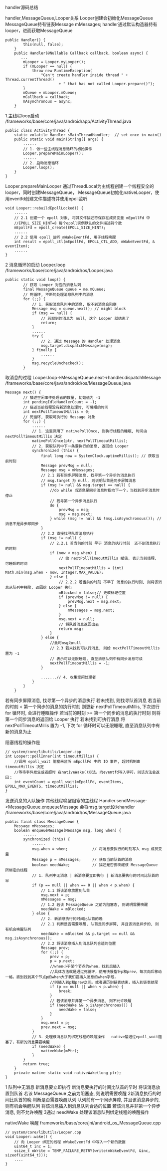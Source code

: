 handler源码总结

handler,MessageQueue,Looper关系
Looper创建会初始化MessageQueue   MessageQueue持有链表Message mMessages;
handler通过默认构造器持有looper，进而获取MessageQueue
```
public Handler() {
        this(null, false);
    }
    public Handler(@Nullable Callback callback, boolean async) {
       ...
        mLooper = Looper.myLooper();
        if (mLooper == null) {
            throw new RuntimeException(
                "Can't create handler inside thread " + Thread.currentThread()
                        + " that has not called Looper.prepare()");
        }
        mQueue = mLooper.mQueue;
        mCallback = callback;
        mAsynchronous = async;
    }
```

1.主线程loop启动   
/frameworks/base/core/java/android/app/ActivityThread.java
```
public class ActivityThread {
    static volatile Handler sMainThreadHandler;  // set once in main()
    public static void main(String[] args) {
        ......
        // 1. 做一些主线程消息循环的初始操作
        Looper.prepareMainLooper();       
        ......       
        // 2. 启动消息循环
        Looper.loop();
    }
}
```
Looper.prepareMainLooper  通过ThreadLocal<Looper>为主线程创建一个线程安全的looper，同时创建MessageQueue，
MessageQueue初始化nativeLooper，使用eventfd创建文件描述符并使用epoll监听
```
void Looper::rebuildEpollLocked() {
    ......
    // 2.1 创建一个 epoll 对象, 将其文件描述符保存在成员变量 mEpollFd 中 
    //EPOLL_SIZE_HINT=8 每个epoll实例默认的文件描述符个数
    mEpollFd = epoll_create(EPOLL_SIZE_HINT);
    ......
    // 2.2 使用 epoll 监听 mWakeEventFd, 用于线程唤醒
    int result = epoll_ctl(mEpollFd, EPOLL_CTL_ADD, mWakeEventFd, & eventItem);
    ......
}
```
2 消息循环的启动  Looper.loop
/frameworks/base/core/java/android/os/Looper.java
```
public static void loop() {
        // 获取 Looper 对应的消息队列
        final MessageQueue queue = me.mQueue;
        // 死循环, 不断的处理消息队列中的消息
        for (;;) {
            // 1. 获取消息队列中的消息, 取不到消息会阻塞
            Message msg = queue.next(); // might block
            if (msg == null) { 
                // 若取到的消息为 null, 这个 Looper 就结束了
                return;
            }
            ......
            try {
                // 2. 通过 Message 的 Handler 处理消息
                msg.target.dispatchMessage(msg);
            } finally {
                ......
            }
            msg.recycleUnchecked();
        }
```

取消息的过程
Looper.loop->MessageQueue.next->handler.dispatchMessage
/frameworks/base/core/java/android/os/MessageQueue.java
```
Message next() {
        // 描述空闲事件处理者的数量, 初始值为 -1 
        int pendingIdleHandlerCount = -1; 
        // 描述当前线程没有新消息处理时, 可睡眠的时间
        int nextPollTimeoutMillis = 0;
        // 死循环, 获取可执行的 Message 对象
        for (;;) {
            ......
            // 1. 这里调用了 nativePollOnce, 则执行线程的睡眠, 时间由 nextPollTimeoutMillis 决定
            nativePollOnce(ptr, nextPollTimeoutMillis);
            // 2. 获取队列中下一条要执行的消息, 返回给 Looper
            synchronized (this) {
                final long now = SystemClock.uptimeMillis(); // 获取当前时刻
                Message prevMsg = null;
                Message msg = mMessages;
                // 2.1 若有同步屏障消息, 找寻第一个异步的消息执行
                // msg.target 为 null, 则说明队首是同步屏障消息
                if (msg != null && msg.target == null) {
                    //do while 当消息是同步消息时指向下一个，当找到异步消息时停止  
                    // 找寻第一个异步消息执行
                    do {
                        prevMsg = msg;
                        msg = msg.next;
                    } while (msg != null && !msg.isAsynchronous()); //消息不是异步即同步
                }
                // 2.2 直接找寻队首消息执行
                if (msg != null) {
                    // 2.2.1 若当前的时刻 早于 消息的执行时刻  还不到消息执行的时刻
                    if (now < msg.when) {
                        // 给 nextPollTimeoutMillis 赋值, 表示当前线程, 可睡眠的时间
                        nextPollTimeoutMillis = (int) Math.min(msg.when - now, Integer.MAX_VALUE);
                    } else {
                        // 2.2.2 若当前的时刻 不早于 消息的执行时刻, 则将该消息从队列中移除, 返回给 Looper 执行
                        mBlocked = false;// 更改标记位置
                        if (prevMsg != null) {
                            prevMsg.next = msg.next;
                        } else {
                            mMessages = msg.next;
                        }
                        msg.next = null;
                        // 将队首消息返回出去
                        return msg;
                    }
                } else {
                    //此时msg为null
                    // 2.3 若未找到可执行消息, 则给 nextPollTimeoutMillis 置为 -1
                    // 表示可以无限睡眠, 直至消息队列中有同步消息可读
                    nextPollTimeoutMillis = -1;
                }
                
                .......// 4. 收集空闲处理者
            }
        }
    }
```
若有同步屏障消息, 找寻第一个异步的消息执行
若未找到, 则找寻队首消息
   若当前的时刻 < 第一个同步的消息的执行时刻
       则更新 nextPollTimeoutMillis, 下次进行 for 循环时, 会进行睡眠操作
   若当前的时刻 >= 第一个同步的消息的执行时刻
      则将第一个同步消息的返回给 Looper 执行
若未找到可执行消息
   将 nextPollTimeoutMillis 置为 -1, 下次 for 循环时可以无限睡眠, 直至消息队列中有新的消息为止

阻塞线程的操作是
```
// system/core/libutils/Looper.cpp
int Looper::pollInner(int timeoutMillis) {
    //调用 epoll_wait 阻塞来监听 mEpollFd 中的 IO 事件, 超时机制由 timeoutMillis 决定
    //等待事件发生或者超时 在nativeWake()方法，向eventfd写入字符，则该方法会返回；
    int eventCount = epoll_wait(mEpollFd, eventItems, EPOLL_MAX_EVENTS, timeoutMillis);
}
```


发送消息的入队操作   其他线程唤醒阻塞的主线程
Handler.sendMessage->MessageQueue.enqueueMessage 会将msg.target设为handler
/frameworks/base/core/java/android/os/MessageQueue.java
```
public final class MessageQueue { 
    Message mMessages;
    boolean enqueueMessage(Message msg, long when) {
        ......
        synchronized (this) {
            ......
            msg.when = when;           // 将消息要执行的时刻写入 msg 成员变量
            Message p = mMessages;     // 获取当前队首的消息
            boolean needWake;          // 描述是否要唤醒该 MessageQueue 所绑定的线程
            // 1. 队列中无消息 | 新消息要立即执行 | 新消息要执行的时间比队首的早
            if (p == null || when == 0 || when < p.when) {
                // 1.1 将该消息放置到队首
                msg.next = p;
                mMessages = msg;
                // 1.2 若该 MessageQueue 之前为阻塞态, 则说明需要唤醒
                needWake = mBlocked;  
            } else {
                // 2. 新消息执行的时间比队首的晚
                // 2.1 判断是否需要唤醒, 队首是同步屏障, 并且该消息异步的, 则有机会唤醒队列
                needWake = mBlocked && p.target == null && msg.isAsynchronous();
                // 2.2 将该消息插入到消息队列合适的位置
                Message prev;
                for (;;) {
                    prev = p;
                    p = p.next;
                    //when小于某个节点的when，找到后插入
                    //具体方法就是通过死循环，使用快慢指针p和prev，每次向后移动一格，直到找到某个节点p的when大于我们要插入消息的when字段，
                    //则插入到p和prev之间。或者遍历到链表结束，插入到链表结尾
                    if (p == null || when < p.when) {     
                        break;
                    }
                    // 若该消息并非第一个异步消息, 则不允许唤醒
                    if (needWake && p.isAsynchronous()) {
                        needWake = false;
                    }
                }
                msg.next = p;
                prev.next = msg;
            }
            // 3. 处理该消息队列绑定线程的唤醒操作   native层通过epoll_wait阻塞了，有新的消息需要唤醒
            if (needWake) {
                nativeWake(mPtr);
            }
        }
        return true;
    }
    private native static void nativeWake(long ptr);
}
```
1 队列中无消息	新消息要立即执行	新消息要执行的时间比队首的早时
  将该消息放置到队首
  若该 MessageQueue 之前为阻塞态, 则说明需要唤醒
2新消息执行的时间比队首的晚
   判断是否需要唤醒队列
      队列前有一个同步屏障, 并且该消息异步的, 则有机会唤醒队列
  将该消息插入到消息队列合适的位置
    若该消息并非第一个异步消息, 则不允许唤醒
3通过 needWake 处理该消息队列绑定线程的唤醒操作

nativeWake 唤醒
frameworks/base/core/jni/android_os_MessageQueue.cpp
```
// system/core/libutils/Looper.cpp
void Looper::wake() {
    // 向 Looper 绑定的线程 mWakeEventFd 中写入一个新的数据   
    uint64_t inc = 1;
    ssize_t nWrite = TEMP_FAILURE_RETRY(write(mWakeEventFd, &inc, sizeof(uint64_t)));
    ....
}
```